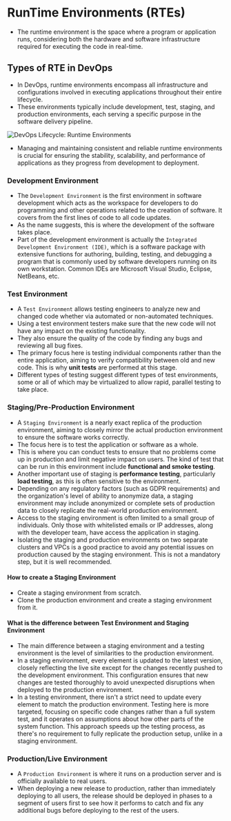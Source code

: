 # RunTime Environments (RTEs)

* The runtime environment is the space where a program or application runs, considering both the hardware and software infrastructure required for executing the code in real-time.

## Types of RTE in DevOps

* In DevOps, runtime environments encompass all infrastructure and configurations involved in executing applications throughout their entire lifecycle.
* These environments typically include development, test, staging, and production environments, each serving a specific purpose in the software delivery pipeline.

![DevOps Lifecycle: Runtime Environments][1]

* Managing and maintaining consistent and reliable runtime environments is crucial for ensuring the stability, scalability, and performance of applications as they progress from development to deployment.

### Development Environment

* The `Development Environment` is the first environment in software development which acts as the workspace for developers to do programming and other operations related to the creation of software. It covers from the first lines of code to all code updates.
* As the name suggests, this is where the development of the software takes place.
* Part of the development environment is actually the `Integrated Development Environment (IDE)`, which is a software package with extensive functions for authoring, building, testing, and debugging a program that is commonly used by software developers running on its own workstation. Common IDEs are Microsoft Visual Studio, Eclipse, NetBeans, etc.

### Test Environment

* A `Test Environment` allows testing engineers to analyze new and changed code whether via automated or non-automated techniques.
* Using a test environment testers make sure that the new code will not have any impact on the existing functionality.
* They also ensure the quality of the code by finding any bugs and reviewing all bug fixes.
* The primary focus here is testing individual components rather than the entire application, aiming to verify compatibility between old and new code. This is why **unit tests** are performed at this stage.
* Different types of testing suggest different types of test environments, some or all of which may be virtualized to allow rapid, parallel testing to take place.

### Staging/Pre-Production Environment

* A `Staging Environment` is a nearly exact replica of the production environment, aiming to closely mirror the actual production environment to ensure the software works correctly.
* The focus here is to test the application or software as a whole.
* This is where you can conduct tests to ensure that no problems come up in production and limit negative impact on users. The kind of test that can be run in this environment include **functional and smoke testing**.
* Another important use of staging is **performance testing**, particularly **load testing**, as this is often sensitive to the environment.
* Depending on any regulatory factors (such as GDPR requirements) and the organization's level of ability to anonymize data, a staging environment may include anonymized or complete sets of production data to closely replicate the real-world production environment.
* Access to the staging environment is often limited to a small group of individuals. Only those with whitelisted emails or IP addresses, along with the developer team, have access the application in staging.
* Isolating the staging and production environments on two separate clusters and VPCs is a good practice to avoid any potential issues on production caused by the staging environment. This is not a mandatory step, but it is well recommended.

#### How to create a Staging Environment

* Create a staging environment from scratch.
* Clone the production environment and create a staging environment from it.

#### What is the difference between Test Environment and Staging Environment

* The main difference between a staging environment and a testing environment is the level of similarities to the production environment.
* In a staging environment, every element is updated to the latest version, closely reflecting the live site except for the changes recently pushed to the development environment. This configuration ensures that new changes are tested thoroughly to avoid unexpected disruptions when deployed to the production environment.
* In a testing environment, there isn't a strict need to update every element to match the production environment. Testing here is more targeted, focusing on specific code changes rather than a full system test, and it operates on assumptions about how other parts of the system function. This approach speeds up the testing process, as there's no requirement to fully replicate the production setup, unlike in a staging environment.

### Production/Live Environment

* A `Production Environment` is where it runs on a production server and is officially available to real users.
* When deploying a new release to production, rather than immediately deploying to all users, the release should be deployed in phases to a segment of users first to see how it performs to catch and fix any additional bugs before deploying to the rest of the users.

[1]: /static/images/learning/devops-lifecycle-rte-environments.png
